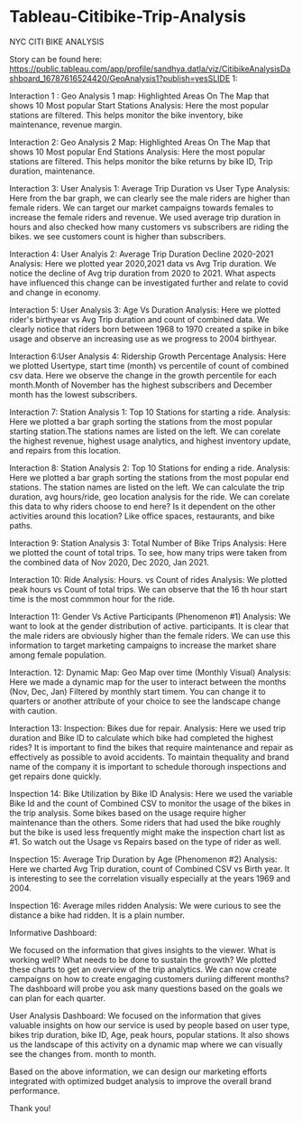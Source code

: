 # Tableau-Citibike-Trip-Analysis
NYC CITI BIKE ANALYSIS


Story can be found here: 
https://public.tableau.com/app/profile/sandhya.datla/viz/CitibikeAnalysisDashboard_16787616524420/GeoAnalysis1?publish=yesSLIDE 1:

Interaction 1 : Geo Analysis 1 map: Highlighted Areas On The Map that shows 10 Most popular Start Stations
Analysis: Here the most popular stations are filtered. This helps monitor the bike inventory, bike maintenance, revenue margin.


Interaction 2: Geo Analysis 2 Map: Highlighted Areas On The Map that shows 10 Most popular End Stations
Analysis: Here the most popular stations are filtered. This helps monitor the bike returns by bike ID, Trip duration, maintenance. 


Interaction 3: User Analysis 1: Average Trip Duration vs User Type
Analysis: Here from the bar graph, we can clearly see the male riders are higher than female riders. We can target our market campaigns towards females
to increase the female riders and revenue. We used average trip duration in hours and also checked how many customers vs subscribers are riding the bikes. we see customers count is higher than subscribers.


Interaction 4: User Analyis 2: Average Trip Duration Decline 2020-2021
Analysis: Here we plotted year 2020,2021 data vs Avg Trip duration. We notice the decline of Avg trip duration from 2020 to 2021. What aspects have influenced this change can be investigated further and relate to covid and change in economy. 


Interaction 5: User Analysis 3: Age Vs Duration
Analysis: Here we plotted rider's birthyear vs Avg Trip duration and count of combined data. We clearly notice that riders born between 1968 to 1970 created a spike in bike usage and observe an increasing use as we progress to 2004 birthyear. 


Interaction 6:User Analysis 4: Ridership Growth Percentage
Analysis: Here we plotted Usertype, start time (month) vs percentile of count of combined csv data. Here we observe the change in the growth percentile for each month.Month of November has the highest subscribers and December month has the lowest subscribers. 


Interaction 7: Station Analysis 1: Top 10 Stations for starting a ride.
Analysis: Here we plotted a bar graph sorting the stations from the most popular starting station.The stations names are listed on the 
left. We can corelate the highest revenue, highest usage analytics, and highest inventory update, and repairs from this location. 


Interaction 8: Station Analysis 2: Top 10 Stations for ending a ride.
Analysis: Here we plotted a bar graph sorting the stations from the most popular end stations. The station names are listed on the left. We can calculate the trip duration, avg hours/ride, geo location analysis for the ride. We can corelate this data to why riders choose to end here? Is it dependent on the other activities around this location? Like office spaces, restaurants, and bike paths.


Interaction 9: Station Analysis 3: Total Number of Bike Trips
Analysis: Here we plotted the count of total trips. To see, how many trips were taken from the combined data of Nov 2020, Dec 2020, Jan 2021. 


Interaction 10: Ride Analysis: Hours. vs Count of rides
Analysis: We plotted peak hours vs Count of total trips. We can observe that the 16 th hour start time is the most commmon hour for the ride. 


Interaction 11: Gender Vs Active Participants (Phenomenon #1)
Analysis: We want to look at the gender distribution of active. participants. It is clear that the male riders are obviously higher than the female riders. We can use this information to target marketing campaigns to increase the market share among female population.


Interaction. 12: Dynamic Map: Geo Map over time (Monthly Visual)
Analysis: Here we made a dynamic map for the user to interact between the months (Nov, Dec, Jan) Filtered by monthly start timem. You can change it to quarters or another attribute of your choice to see the landscape change with caution. 


Interaction 13: Inspection: Bikes due for repair.
Analysis:  Here we used trip duration and Bike ID to calculate which bike had completed the highest rides? It is important to find the bikes that require maintenance and repair as effectively as possible to avoid accidents. To maintain thequality and brand name of the company it is important to schedule thorough inspections and get repairs done quickly. 


Inspection 14: Bike Utilization by Bike ID
Analysis: Here we used the variable Bike Id and the count of Combined CSV to monitor the usage of the bikes in the trip analysis. Some bikes based on the usage require higher maintenance than the others. Some riders that had used the bike roughly but the bike is used less frequently might make the inspection chart list as #1. So watch out the Usage vs Repairs based on the type of rider as well. 


Inspection 15: Average Trip Duration by Age (Phenomenon #2)
Analysis: Here we charted Avg Trip duration, count of Combined CSV vs Birth year. It is interesting to see the correlation visually especially at the years 1969 and 2004. 


Inspection 16: Average miles ridden
Analysis: We were curious to see the distance a bike had ridden. It is a plain number.

Informative Dashboard: 

We focused on the information that gives insights to the viewer. What is working well? What needs to be done to sustain the growth?
We plotted these charts to get an overview of the trip analytics. We can now create campaigns on how to create engaging customers duriing different months? The dashboard will probe you ask many questions based on the goals we can plan for each quarter. 

 
 User Analysis Dashboard:
 We focused on the information that gives valuable insights on how our service is used by people based on user type, bikes trip duration, bike ID, Age, peak hours, popular stations.  It also shows us the landscape of this activity on a dynamic map where we can visually see the changes from. month to month.
 
 
 
 Based on the above information, we can design our marketing efforts integrated with optimized budget analysis to improve the overall brand performance. 



Thank you!



